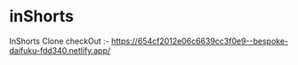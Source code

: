 # inShorts
InShorts Clone
checkOut :-  https://654cf2012e06c6639cc3f0e9--bespoke-daifuku-fdd340.netlify.app/
     
